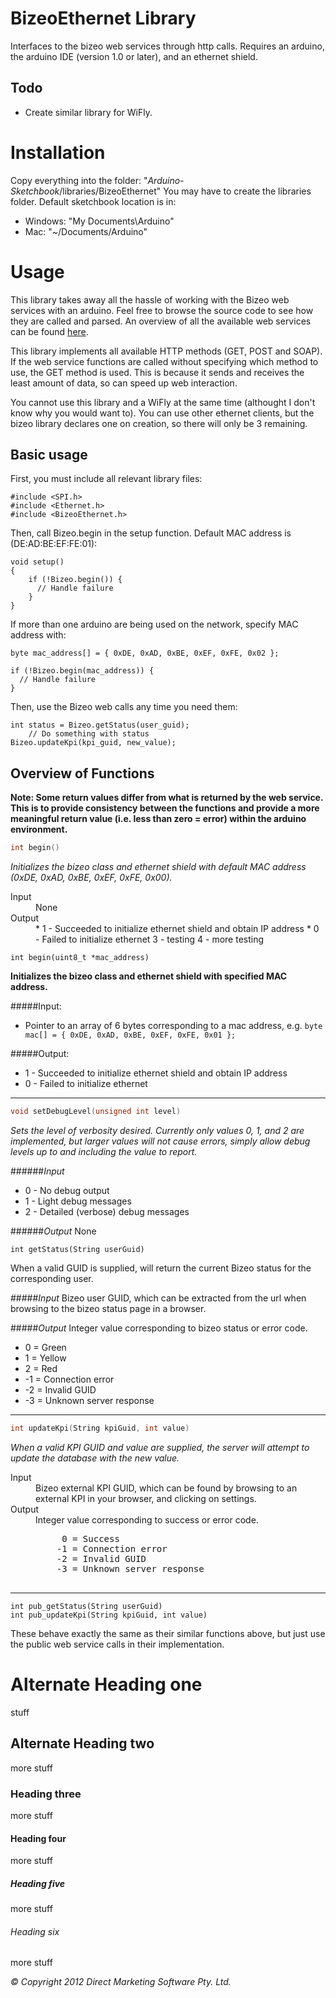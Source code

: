 # BizeoEthernet Library
Interfaces to the bizeo web services through http calls. Requires an arduino, the arduino IDE (version 1.0 or later), and an ethernet shield.

## Todo
* Create similar library for WiFly.

# Installation
Copy everything into the folder: "*Arduino-Sketchbook*/libraries/BizeoEthernet"
You may have to create the libraries folder. Default sketchbook location is in:

* Windows: "My Documents\Arduino"
* Mac: "~/Documents/Arduino"

# Usage
This library takes away all the hassle of working with the Bizeo web services with an arduino. Feel free to browse the source code to see how they are called and parsed. An overview of all the available web services can be found [here](http://bizeocloudws.cloudapp.net/PublicWS.asmx).

This library implements all available HTTP methods (GET, POST and SOAP). If the web service functions are called without specifying which method to use, the GET method is used. This is because it sends and receives the least amount of data, so can speed up web interaction.

You cannot use this library and a WiFly at the same time (althought I don't know why you would want to). You can use other ethernet clients, but the bizeo library declares one on creation, so there will only be 3 remaining.

## Basic usage
First, you must include all relevant library files:

    #include <SPI.h>
    #include <Ethernet.h>
    #include <BizeoEthernet.h>

Then, call Bizeo.begin in the setup function. Default MAC address is (DE:AD:BE:EF:FE:01):

    void setup()
    {
        if (!Bizeo.begin()) {
          // Handle failure
        }
    }

If more than one arduino are being used on the network, specify  MAC address with:

    byte mac_address[] = { 0xDE, 0xAD, 0xBE, 0xEF, 0xFE, 0x02 };
    
    if (!Bizeo.begin(mac_address)) {
      // Handle failure
    }

Then, use the Bizeo web calls any time you need them:

    int status = Bizeo.getStatus(user_guid);
        // Do something with status
    Bizeo.updateKpi(kpi_guid, new_value);

## Overview of Functions

**Note: Some return values differ from what is returned by the web service. This is to provide consistency between the functions and provide a more meaningful return value (i.e. less than zero = error) within the arduino environment.**

````c
int begin()
````

*Initializes the bizeo class and ethernet shield with default MAC address (0xDE, 0xAD, 0xBE, 0xEF, 0xFE, 0x00).*

<dl>
  <dt>Input</dt>
  <dd>None</dd>
  <dt>Output</dt>
  <dd>
  * 1 - Succeeded to initialize ethernet shield and obtain IP address  
  * 0 - Failed to initialize ethernet  
  3 - testing  
  4 - more testing  
  </dd>
</dl>

    int begin(uint8_t *mac_address)

**Initializes the bizeo class and ethernet shield with specified MAC address.**

#####Input:
* Pointer to an array of 6 bytes corresponding to a mac address, e.g. `byte mac[] = { 0xDE, 0xAD, 0xBE, 0xEF, 0xFE, 0x01 };`

#####Output:
* 1 - Succeeded to initialize ethernet shield and obtain IP address
* 0 - Failed to initialize ethernet
---

```c
void setDebugLevel(unsigned int level)
```

*Sets the level of verbosity desired. Currently only values 0, 1, and 2 are implemented, but larger values will not cause errors, simply allow debug levels up to and including the value to report.*

######*Input*
* 0 - No debug output
* 1 - Light debug messages
* 2 - Detailed (verbose) debug messages

######*Output*
None

    int getStatus(String userGuid)

When a valid GUID is supplied, will return the current Bizeo status for the corresponding user.

#####*Input*
Bizeo user GUID, which can be extracted from the url when browsing to the bizeo status page in a browser.

#####*Output*
Integer value corresponding to bizeo status or error code.
* 0 = Green
* 1 = Yellow
* 2 = Red
* -1 = Connection error
* -2 = Invalid GUID
* -3 = Unknown server response  

--------

```c
int updateKpi(String kpiGuid, int value)
```

*When a valid KPI GUID and value are supplied, the server will attempt to update the database with the new value.*
<dl>
  <dt>Input</dt>
  <dd>Bizeo external KPI GUID, which can be found by browsing to an external KPI in your browser, and clicking on settings.</dd>
  <dt>Output</dt>
  <dd> Integer value corresponding to success or error code.
    <pre>
     0 = Success
    -1 = Connection error
    -2 = Invalid GUID
    -3 = Unknown server response
    </pre>
  </dd>
</dl>

--------

    int pub_getStatus(String userGuid)
    int pub_updateKpi(String kpiGuid, int value)

These behave exactly the same as their similar functions above, but just use the public web service calls in their implementation.


Alternate Heading one
=====================
stuff

Alternate Heading two
---------------------
more stuff

### Heading three
more stuff

#### Heading four
more stuff

##### Heading five
more stuff

###### Heading six
more stuff

*&copy; Copyright 2012 Direct Marketing Software Pty. Ltd.*

